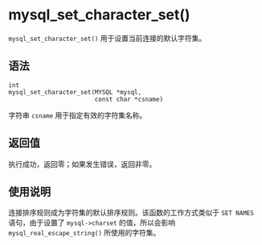 mysql_set_character_set() 
==============================================

`mysql_set_character_set()` 用于设置当前连接的默认字符集。

语法 
-----------------------

```unknow
int
mysql_set_character_set(MYSQL *mysql,
                        const char *csname)
```



字符串 `csname` 用于指定有效的字符集名称。

返回值 
------------------------

执行成功，返回零；如果发生错误，返回非零。

使用说明 
-------------------------

连接排序规则成为字符集的默认排序规则。该函数的工作方式类似于 `SET NAMES` 语句，由于设置了 `mysql->charset` 的值，所以会影响 `mysql_real_escape_string()` 所使用的字符集。
